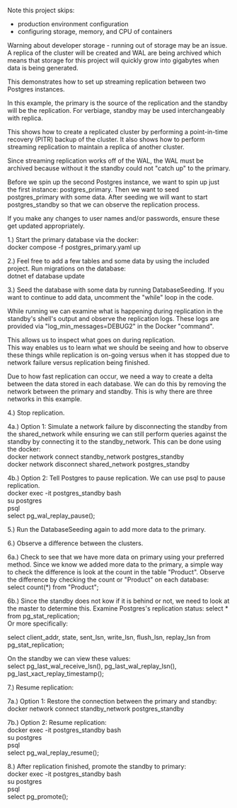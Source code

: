 Note this project skips:
- production environment configuration
- configuring storage, memory, and CPU of containers

Warning about developer storage - running out of storage may be an issue. A replica of the cluster will be created and WAL are being archived which means that storage for this project will quickly grow into gigabytes when data is being generated.

This demonstrates how to set up streaming replication between two Postgres instances.

In this example, the primary is the source of the replication and the standby will be the replication.
For verbiage, standby may be used interchangeably with replica.

This shows how to create a replicated cluster by performing a point-in-time recovery (PITR) backup of the cluster.
It also shows how to perform streaming replication to maintain a replica of another cluster.

Since streaming replication works off of the WAL, the WAL must be archived because without it the standby could not "catch up" to the primary.

Before we spin up the second Postgres instance, we want to spin up just the first instance: postgres_primary.
Then we want to seed postgres_primary with some data.
After seeding we will want to start postgres_standby so that we can observe the replication process.

If you make any changes to user names and/or passwords, ensure these get updated appropriately.

1.) Start the primary database via the docker:  
docker compose -f postgres_primary.yaml up

2.) Feel free to add a few tables and some data by using the included project. Run migrations on the database:  
dotnet ef database update

3.) Seed the database with some data by running DatabaseSeeding. If you want to continue to add data, uncomment the "while" loop in the code.

While running we can examine what is happening during replication in the standby's shell's output and observe the replication logs. These logs are provided via "log_min_messages=DEBUG2" in the Docker "command".

This allows us to inspect what goes on during replication.  
This way enables us to learn what we should be seeing and how to observe these things while replication is on-going versus when it has stopped due to network failure versus replication being finished.

Due to how fast replication can occur, we need a way to create a delta between the data stored in each database. We can do this by removing the network between the primary and standby. This is why there are three networks in this example.

4.) Stop replication.

4a.) Option 1: Simulate a network failure by disconnecting the standby from the shared_network while ensuring we can still perform queries against the standby by connecting it to the standby_network. This can be done using the docker:  
docker network connect standby_network postgres_standby  
docker network disconnect shared_network postgres_standby

4b.) Option 2: Tell Postgres to pause replication. We can use psql to pause replication.  
docker exec -it postgres_standby bash  
su postgres  
psql  
select pg_wal_replay_pause();  

5.) Run the DatabaseSeeding again to add more data to the primary.

6.) Observe a difference between the clusters.

6a.) Check to see that we have more data on primary using your preferred method. Since we know we added more data to the primary, a simple way to check the difference is look at the count in the table "Product". Observe the difference by checking the count or "Product" on each database:  
select count(*) from "Product";

6b.) Since the standby does not kow if it is behind or not, we need to look at the master to determine this.  Examine Postgres's replication status:
select * from pg_stat_replication;  
Or more specifically:  
  
select client_addr, state, sent_lsn, write_lsn, flush_lsn, replay_lsn from pg_stat_replication;  
  
On the standby we can view these values:  
select pg_last_wal_receive_lsn(), pg_last_wal_replay_lsn(), pg_last_xact_replay_timestamp();  

7.) Resume replication:

7a.) Option 1: Restore the connection between the primary and standby:  
docker network connect standby_network postgres_standby

7b.) Option 2: Resume replication:  
docker exec -it postgres_standby bash  
su postgres  
psql  
select pg_wal_replay_resume();  

8.) After replication finished, promote the standby to primary:  
docker exec -it postgres_standby bash  
su postgres  
psql  
select pg_promote();  


